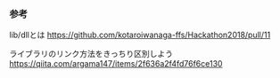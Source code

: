 ### 参考
lib/dllとは
https://github.com/kotaroiwanaga-ffs/Hackathon2018/pull/11

ライブラリのリンク方法をきっちり区別しよう
https://qiita.com/argama147/items/2f636a2f4fd76f6ce130
